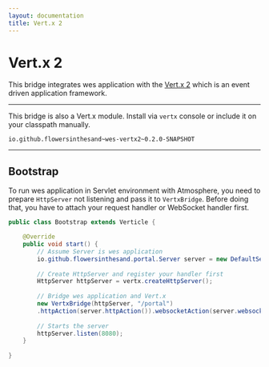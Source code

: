 ```yaml
---
layout: documentation
title: Vert.x 2
---
```


# Vert.x 2
This bridge integrates wes application with the [Vert.x 2](http://vertx.io/) which is an event driven application framework.

---

This bridge is also a Vert.x module. Install via `vertx` console or include it on your classpath manually.

```
io.github.flowersinthesand~wes-vertx2~0.2.0-SNAPSHOT
```

---

## Bootstrap

To run wes application in Servlet environment with Atmosphere, you need to prepare `HttpServer` not listening and pass it to `VertxBridge`. Before doing that, you have to attach your request handler or WebSocket handler first.

```java
public class Bootstrap extends Verticle {

    @Override
    public void start() {
        // Assume Server is wes application
        io.github.flowersinthesand.portal.Server server = new DefaultServer();
        
        // Create HttpServer and register your handler first
        HttpServer httpServer = vertx.createHttpServer();
        
        // Bridge wes application and Vert.x
        new VertxBridge(httpServer, "/portal")
        .httpAction(server.httpAction()).websocketAction(server.websocketAction());
        
        // Starts the server
        httpServer.listen(8080);
    }
    
}
```